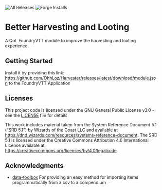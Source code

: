 ![All Releases](https://img.shields.io/github/downloads/ohhloz/harvester/total.svg) ![Forge Installs](https://img.shields.io/badge/dynamic/json?label=Forge%20Installs&query=package.installs&suffix=%25&url=https%3A%2F%2Fforge-vtt.com%2Fapi%2Fbazaar%2Fpackage%2Fharvester&colorB=03ff1c&style=for-the-badge)
# Better Harvesting and Looting
A QoL FoundryVTT module to improve the harvesting and looting experience.

## Getting Started

Install it by providing this link: https://github.com/OhhLoz/Harvester/releases/latest/download/module.json to the FoundryVTT Application

## Licenses

This project code is licensed under the GNU General Public License v3.0 - see the [LICENSE](LICENSE) file for details
  
This work includes material taken from the System Reference Document 5.1 (“SRD 5.1”) by Wizards of
the Coast LLC and available at https://dnd.wizards.com/resources/systems-reference-document. The
SRD 5.1 is licensed under the Creative Commons Attribution 4.0 International License available at
https://creativecommons.org/licenses/by/4.0/legalcode.  
  
## Acknowledgments

* [data-toolbox](https://foundryvtt.com/packages/data-toolbox) For providing an easy method for importing items programmatically from a csv to a compendium
